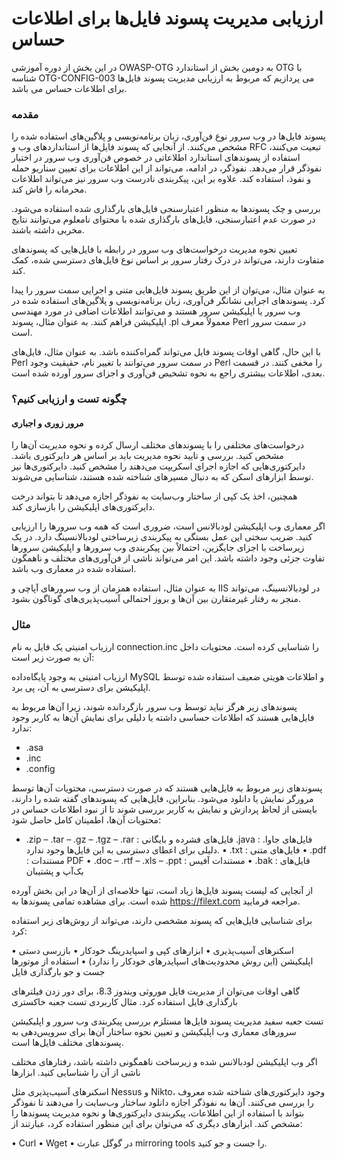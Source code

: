 # ارزیابی مدیریت پسوند فایل‌ها برای اطلاعات حساس

در این بخش از دوره آموزشی OWASP-OTG به دومین بخش از استاندارد OTG با شناسه OTG-CONFIG-003 می پردازیم که مربوط به ارزیابی مدیریت پسوند فایل‌ها برای اطلاعات حساس می باشد.
### مقدمه

پسوند فایل‌ها در وب سرور نوع فن‌آوری، زبان برنامه‌نویسی و پلاگین‌های استفاده شده را مشخص می‌کنند. از آنجایی که پسوند فایل‌ها از استانداردهای وب و RFC تبعیت می‌کنند، استفاده از پسوند‌های استاندارد اطلاعاتی در خصوص فن‌آوری وب سرور در اختیار نفوذگر قرار می‌دهد. نفوذگر، در ادامه، می‌تواند از این اطلاعات برای تعیین سناریو حمله و نفوذ، استفاده کند. علاوه بر این، پیکربندی نادرست وب سرور نیز می‌تواند اطلاعات محرمانه را فاش کند.

بررسی و چک پسوندها به منظور اعتبارسنجی فایل‌های بارگذاری شده استفاده می‌شود. در صورت عدم اعتبارسنجی، فایل‌های بارگذاری شده با محتوای نامعلوم می‌توانند نتایج مخربی داشته باشند.

تعیین نحوه مدیریت درخواست‌های وب سرور در رابطه با فایل‌هایی که پسوندهای متفاوت دارند، می‌تواند در درک رفتار سرور بر اساس نوع فایل‌های دسترسی شده، کمک کند.

به عنوان مثال، می‌توان از این طریق پسوند فایل‌هایی متنی و اجرایی سمت سرور را پیدا کرد. پسوندهای اجرایی نشانگر فن‌آوری، زبان برنامه‌نویسی و پلاگین‌های استفاده شده در وب سرور یا اپلیکیشن سرور هستند و می‌توانند اطلاعات اضافی در مورد مهندسی اپلیکیشن فراهم کنند. به عنوان مثال، پسوند .pl معمولاً معرف Perl در سمت سرور است.

با این حال، گاهی اوقات پسوند فایل می‌تواند گمراه‌کننده باشد. به عنوان مثال، فایل‌های Perl در سمت سرور می‌توانند با تغییر نام، حقیقیت وجود Perl را مخفی کنند. در قسمت‌ بعدی، اطلاعات بیشتری راجع به نحوه تشخیص فن‌آوری و اجزای سرور آورده شده است.
### چگونه تست و ارزیابی کنیم؟
#### مرور زوری و اجباری

درخواست‌های مختلفی را با پسوندهای مختلف ارسال کرده و نحوه مدیریت آن‌ها را مشخص کنید. بررسی و تایید نحوه مدیریت باید بر اساس هر دایرکتوری باشد. دایرکتوری‌هایی که اجازه اجرای اسکریپت می‌دهند را مشخص کنید. دایرکتوری‌ها نیز توسط ابزارهای اسکن که به دنبال مسیرهای شناخته شده هستند، شناسایی می‌شوند.

همچنین، اخذ یک کپی از ساختار وب‌سایت به نفوذگر اجازه می‌دهد تا بتواند درخت دایرکتوری‌های اپلیکیشن را بازسازی کند.

اگر معماری وب اپلیکیشن لودبالانس است، ضروری است که همه وب سرورها را ارزیابی کنید. ضریب سختی این عمل بستگی به پیکربندی زیرساختی لودبالانسینگ دارد. در یک زیرساخت با اجزای جایگزین، احتمالاً بین پیکربندی وب سرورها و اپلیکیشن سرورها تفاوت جزئی وجود داشته باشد. این امر می‌تواند ناشی از فن‌آوری‌های مختلف و ناهمگون استفاده شده در معماری وب باشد.

به عنوان مثال، استفاده همزمان از وب سرورهای آپاچی و IIS در لودبالانسینگ، می‌تواند منجر به رفتار غیرمتقارن بین آن‌ها و بروز احتمالی آسیب‌پذیری‌های گوناگون بشود.

### مثال

ارزیاب امنیتی یک فایل به نام connection.inc را شناسایی کرده است. محتویات داخل آن به صورت زیر است:

ارزیاب امنیتی به وجود پایگاه‌داده MySQL و اطلاعات هویتی ضعیف استفاده شده توسط اپلیکیشن برای دسترسی به آن، پی برد.

پسوندهای زیر هرگز نباید توسط وب سرور بازگردانده شوند، زیرا آن‌ها مربوط به فایل‌هایی هستند که اطلاعات حساسی داشته یا دلیلی برای نمایش آن‌ها به کاربر وجود ندارد:

* .asa
* .inc
* .config

پسوندهای زیر مربوط به فایل‌هایی هستند که در صورت دسترسی، محتویات آن‌ها توسط مرورگر نمایش یا دانلود می‌شود. بنابراین، فایل‌هایی که پسوندهای گفته شده را دارند، بایستی از لحاظ پردازش و نمایش به کاربر بررسی شوند تا از نبود اطلاعات حساس در محتویات آن‌ها، اطمینان کامل حاصل شود:

* .zip – .tar – .gz – .tgz – .rar : فایل‌های فشرده و بایگانی
 .java : فایل‌های جاوا. دلیلی برای اعطای دسترسی به این فایل‌ها وجود ندارد.
• .txt : فایل‌های متنی
• .pdf : مستندات PDF
• .doc – .rtf – .xls – .ppt : مستندات آفیس
• .bak : فایل‌های بک‌آپ و پشتیبان

از آنجایی که لیست پسوند فایل‌ها زیاد است، تنها خلاصه‌ای از آن‌ها در این بخش آورده شده است. برای مشاهده تمامی پسوندها به https://filext.com مراجعه فرمایید.

برای شناسایی فایل‌هایی که پسوند مشخصی دارند، می‌تواند از روش‌های زیر استفاده کرد:

• اسکنرهای آسیب‌پذیری
• ابزارهای کپی و اسپایدرینگ خودکار
• بازرسی دستی اپلیکیشن (این روش محدودیت‌های اسپایدرهای خودکار را ندارد)
• استفاده از موتورها جست و جو
بارگذاری فایل

گاهی اوقات می‌توان از مدیریت فایل موروثی ویندوز 8.3، برای دور زدن فیلترهای بارگذاری فایل استفاده کرد.
مثال کاربردی
تست جعبه خاکستری

تست جعبه سفید مدیریت پسوند فایل‌ها مستلزم بررسی پیکربندی وب سرور و اپلیکیشن سرورهای معماری وب اپلیکیشن و تعیین نحوه ساختار آن‌ها برای سرویس‌دهی به پسوندهای مختلف فایل‌ها است.

اگر وب اپلیکیشن لودبالانس شده و زیرساخت ناهمگونی داشته باشد، رفتارهای مختلف ناشی از آن را شناسایی کنید.
ابزارها

اسکنرهای آسیب‌پذیری مثل Nessus و Nikto، وجود دایرکتوری‌های شناخته شده معروف را بررسی می‌کنند. آن‌ها به نفوذگر اجازه دانلود ساختار وب‌سایت را می‌دهند تا نفوذگر بتواند با استفاده از این اطلاعات، پیکربندی دایرکتوری‌ها و نحوه مدیریت پسوندها را مشخص کند. ابزارهای دیگری که می‌توان برای این منظور استفاده کرد، عبارتند از:

• Curl
• Wget
• در گوگل عبارت mirroring tools را جست و جو کنید.
